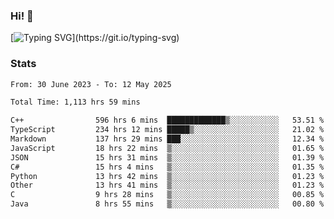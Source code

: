 ### Hi!  👋

[![Typing SVG](https://readme-typing-svg.herokuapp.com?font=Fira+Code&pause=1000&width=435&lines=Hello!+I'm+Texiwustion.)](https://git.io/typing-svg)

### Stats

<!--START_SECTION:waka-->

```txt
From: 30 June 2023 - To: 12 May 2025

Total Time: 1,113 hrs 59 mins

C++                596 hrs 6 mins  █████████████▒░░░░░░░░░░░   53.51 %
TypeScript         234 hrs 12 mins █████▒░░░░░░░░░░░░░░░░░░░   21.02 %
Markdown           137 hrs 29 mins ███░░░░░░░░░░░░░░░░░░░░░░   12.34 %
JavaScript         18 hrs 22 mins  ▒░░░░░░░░░░░░░░░░░░░░░░░░   01.65 %
JSON               15 hrs 31 mins  ▒░░░░░░░░░░░░░░░░░░░░░░░░   01.39 %
C#                 15 hrs 4 mins   ▒░░░░░░░░░░░░░░░░░░░░░░░░   01.35 %
Python             13 hrs 42 mins  ▒░░░░░░░░░░░░░░░░░░░░░░░░   01.23 %
Other              13 hrs 41 mins  ▒░░░░░░░░░░░░░░░░░░░░░░░░   01.23 %
C                  9 hrs 28 mins   ▒░░░░░░░░░░░░░░░░░░░░░░░░   00.85 %
Java               8 hrs 55 mins   ▒░░░░░░░░░░░░░░░░░░░░░░░░   00.80 %
```

<!--END_SECTION:waka-->
